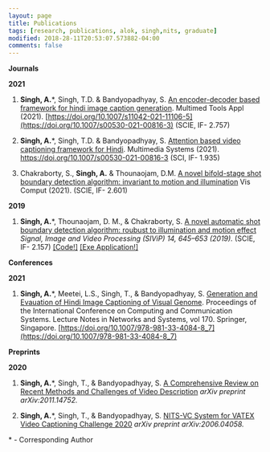 ```yaml
---
layout: page
title: Publications 
tags: [research, publications, alok, singh,nits, graduate]
modified: 2018-28-11T20:53:07.573882-04:00
comments: false
---
```



**Journals**



**2021**
1. **Singh, A.**\*, Singh, T.D. & Bandyopadhyay, S. [An encoder-decoder based framework for hindi image caption generation](https://doi.org/10.1007/s00530-021-00816-3). Multimed Tools Appl (2021). [https://doi.org/10.1007/s11042-021-11106-5](https://doi.org/10.1007/s00530-021-00816-3) (SCIE, IF- 2.757)

2. **Singh, A.**\*, Singh, T.D. & Bandyopadhyay, S. [Attention based video captioning framework for Hindi](https://doi.org/10.1007/s00530-021-00816-3). Multimedia Systems (2021).  https://doi.org/10.1007/s00530-021-00816-3 (SCI, IF- 1.935)

3.  Chakraborty, S., **Singh, A.** & Thounaojam, D.M. [A novel bifold-stage shot boundary detection algorithm: invariant to motion and illumination](https://doi.org/10.1007/s00371-020-02027-9) Vis Comput (2021). (SCIE, IF- 2.601) 
 

**2019**
1. **Singh, A.**\*, Thounaojam, D. M., & Chakraborty, S. [A novel automatic shot boundary detection algorithm: roubust to illumination and motion effect]( https://doi.org/10.1007/s11760-019-01593-3) *Signal, Image and Video Processing (SIViP) 14, 645–653 (2019).* (SCIE, IF- 2.157) <a href="https://github.com/alokssingh/Temporal-segmentation-Shot-boundary">[Code!]</a> [[Exe Application!]](https://drive.google.com/file/d/1rMEBelkQYV5CfqxUi-ytUKV4JU6zBlMv/view?usp=sharing)




**Conferences**

**2021**
1. **Singh, A.**\*, Meetei, L.S.,  Singh, T., & Bandyopadhyay, S. [Generation and Evauation of Hindi Image Captioning of Visual Genome](https://doi.org/10.1007/978-981-33-4084-8_7). Proceedings of the International Conference on Computing and Communication Systems. Lecture Notes in Networks and Systems, vol 170. Springer, Singapore. [https://doi.org/10.1007/978-981-33-4084-8_7](https://doi.org/10.1007/978-981-33-4084-8_7)   
    
    
**Preprints**

**2020**

1. **Singh, A.**\*, Singh, T., & Bandyopadhyay, S. [A Comprehensive Review on Recent Methods and Challenges of Video Description](https://www.researchgate.net/publication/346511130_A_Comprehensive_Review_on_Recent_Methods_and_Challenges_of_Video_Description) *arXiv preprint arXiv:2011.14752.*   

2. **Singh, A.**\*, Singh, T., & Bandyopadhyay, S. [NITS-VC System for VATEX Video Captioning Challenge 2020](https://www.researchgate.net/publication/342026509_NITS-VC_System_for_VATEX_Video_Captioning_Challenge_2020) *arXiv preprint arXiv:2006.04058.*  



\* - Corresponding Author
 
